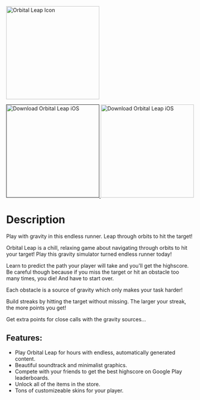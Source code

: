 <img alt="Orbital Leap Icon" src="/CarlsApps/imgs/OrbitalLeap/Icon.png" width="250" height="250">

<a href=""> <img alt="Download Orbital Leap iOS" src="/CarlsApps/imgs/ios-download.png" width="250" height="250">
</a>
<a href="https://play.google.com/store/apps/details?id=com.carlschriever.Orbitz"> <img alt="Download Orbital Leap iOS" src="/CarlsApps/imgs/android-download.png" width="250" height="250">
</a>

# Description

Play with gravity in this endless runner. Leap through orbits to hit the target!

Orbital Leap is a chill, relaxing game about navigating through orbits to hit your target! Play this gravity simulator turned endless runner today!

Learn to predict the path your player will take and you'll get the highscore. Be careful though because if you miss the target or hit an obstacle too many times, you die! And have to start over.

Each obstacle is a source of gravity which only makes your task harder!

Build streaks by hitting the target without missing. The larger your streak, the more points you get!

Get extra points for close calls with the gravity sources...

## Features:

-   Play Orbital Leap for hours with endless, automatically generated content.
-   Beautiful soundtrack and minimalist graphics.
-   Compete with your friends to get the best highscore on Google Play leaderboards.
-   Unlock all of the items in the store.
-   Tons of customizeable skins for your player.
